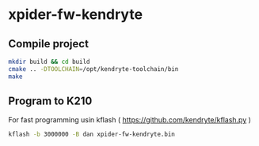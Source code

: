 # xpider-fw-kendryte


## Compile project

```bash
mkdir build && cd build
cmake .. -DTOOLCHAIN=/opt/kendryte-toolchain/bin 
make
```


## Program to K210  

For fast programming usin kflash ( https://github.com/kendryte/kflash.py )

```bash
kflash -b 3000000 -B dan xpider-fw-kendryte.bin
```
